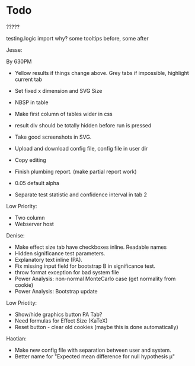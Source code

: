 # Todo


?????

testing.logic import why?
some tooltips before, some after

Jesse:

By 630PM
* Yellow results if things change above. Grey tabs if impossible, highlight current tab
* Set fixed x dimension and  SVG Size
* NBSP in table


* Make first column of tables wider in css
* result div should be totally hidden before run is pressed
* Take good screenshots in SVG.
* Upload and download config file, config file in user dir
* Copy editing
* Finish plumbing report. (make partial report work)
* 0.05 default alpha
* Separate test statistic and confidence interval in tab 2

Low Priority:
* Two column
* Webserver host

Denise:

* Make effect size tab have checkboxes inline. Readable names
* Hidden significance test parameters.
* Explanatory text inline (PA).
* Fix missing input field for bootstrap B in significance test.
* throw format exception for bad system file
* Power Analysis: non-normal MonteCarlo case (get normality from cookie) 
* Power Analysis: Bootstrap update 

Low Priotity:

* Show/hide graphics button PA Tab?
* Need formulas for Effect Size (KaTeX)
* Reset button - clear old cookies (maybe this is done automatically)

Haotian:

* Make new config file with separation between user and system.
* Better name for "Expected mean difference for null hypothesis μ"


